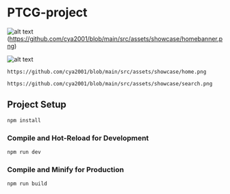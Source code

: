 # PTCG-project

![alt text](https://github.com/cya2001/blob/main/src/assets/showcase/homebanner.png)
(https://github.com/cya2001/blob/main/src/assets/showcase/homebanner.png)

![alt text](https://github.com/cya2001/src/assets/showcase/home.png)

```
https://github.com/cya2001/blob/main/src/assets/showcase/home.png
```
```
https://github.com/cya2001/blob/main/src/assets/showcase/search.png
```

## Project Setup

```sh
npm install
```

### Compile and Hot-Reload for Development

```sh
npm run dev
```

### Compile and Minify for Production

```sh
npm run build
```
